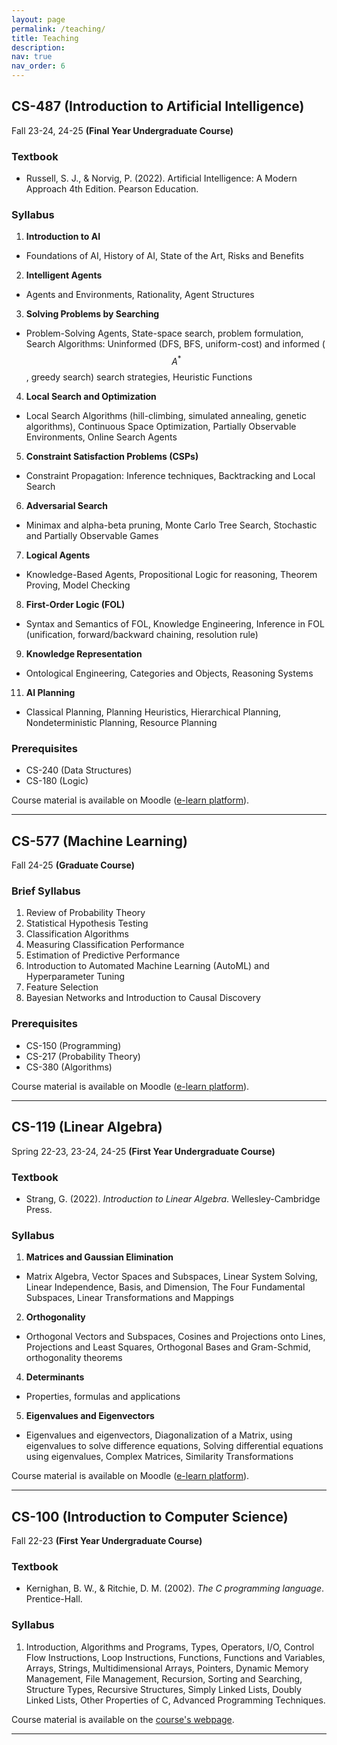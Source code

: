 ```yaml
---
layout: page
permalink: /teaching/
title: Teaching
description: 
nav: true
nav_order: 6
---
```


## **CS-487** (Introduction to Artificial Intelligence)

Fall 23-24, 24-25 **(Final Year Undergraduate Course)**

### Textbook

- Russell, S. J., & Norvig, P. (2022). Artificial Intelligence: A Modern Approach 4th Edition. Pearson Education.

### Syllabus

1. **Introduction to AI**
  - Foundations of AI, History of AI, State of the Art, Risks and Benefits

2. **Intelligent Agents**
  - Agents and Environments, Rationality, Agent Structures

3. **Solving Problems by Searching**
  - Problem-Solving Agents, State-space search, problem formulation, Search Algorithms: Uninformed (DFS, BFS, uniform-cost) and informed ($$A^*$$, greedy search) search strategies, Heuristic Functions

4. **Local Search and Optimization**
  - Local Search Algorithms (hill-climbing, simulated annealing, genetic algorithms), Continuous Space Optimization, Partially Observable Environments, Online Search Agents

5. **Constraint Satisfaction Problems (CSPs)**
  - Constraint Propagation: Inference techniques, Backtracking and Local Search

6. **Adversarial Search**
  - Minimax and alpha-beta pruning, Monte Carlo Tree Search, Stochastic and Partially Observable Games
  
7. **Logical Agents**
  - Knowledge-Based Agents, Propositional Logic for reasoning, Theorem Proving, Model Checking

8. **First-Order Logic (FOL)**
  - Syntax and Semantics of FOL, Knowledge Engineering, Inference in FOL (unification, forward/backward chaining, resolution rule)

9. **Knowledge Representation**
  - Ontological Engineering, Categories and Objects, Reasoning Systems

11. **AI Planning**
  - Classical Planning, Planning Heuristics, Hierarchical Planning, Nondeterministic Planning, Resource Planning

### Prerequisites

- CS-240 (Data Structures)
- CS-180 (Logic)

Course material is available on Moodle (<a href='https://elearn.uoc.gr/course/view.php?id=5464'>e-learn platform</a>).

---


## **CS-577** (Machine Learning)

Fall 24-25 **(Graduate Course)**

### Brief Syllabus

1. Review of Probability Theory
2. Statistical Hypothesis Testing
3. Classification Algorithms
4. Measuring Classification Performance
5. Estimation of Predictive Performance
6. Introduction to Automated Machine Learning (AutoML) and Hyperparameter Tuning
7. Feature Selection
8. Bayesian Networks and Introduction to Causal Discovery

### Prerequisites

- CS-150 (Programming)
- CS-217 (Probability Theory)
- CS-380 (Algorithms)

Course material is available on Moodle (<a href='https://elearn.uoc.gr/course/view.php?id=5414'>e-learn platform</a>).

---


## **CS-119** (Linear Algebra) 

Spring 22-23, 23-24, 24-25 **(First Year Undergraduate Course)**

### Textbook 

- Strang, G. (2022). *Introduction to Linear Algebra*. Wellesley-Cambridge Press.

### Syllabus

1. **Matrices and Gaussian Elimination**
- Matrix Algebra, Vector Spaces and Subspaces, Linear System Solving, Linear Independence, Basis, and Dimension, The Four Fundamental Subspaces, Linear Transformations and Mappings

2. **Orthogonality**
- Orthogonal Vectors and Subspaces, Cosines and Projections onto Lines, Projections and Least Squares, Orthogonal Bases and Gram-Schmid, orthogonality theorems

4. **Determinants**
- Properties, formulas and applications

5. **Eigenvalues and Eigenvectors**
- Eigenvalues and eigenvectors, Diagonalization of a Matrix, using eigenvalues to solve difference equations, Solving differential equations using eigenvalues, Complex Matrices, Similarity Transformations


Course material is available on Moodle (<a href='https://elearn.uoc.gr/course/view.php?id=5839'>e-learn platform</a>).

---


## **CS-100** (Introduction to Computer Science)

Fall 22-23 **(First Year Undergraduate Course)**

### Textbook 

- Kernighan, B. W., & Ritchie, D. M. (2002). *The C programming language*. Prentice-Hall.

### Syllabus

1. Introduction, Algorithms and Programs, Types, Operators, I/O, Control Flow Instructions, Loop Instructions, Functions, Functions and Variables, Arrays, Strings, Multidimensional Arrays, Pointers, Dynamic Memory Management, File Management, Recursion, Sorting and Searching, Structure Types, Recursive Structures, Simply Linked Lists, Doubly Linked Lists, Other Properties of C, Advanced Programming Techniques.
   

Course material is available on the <a href='https://www.csd.uoc.gr/~hy100/' target='_blank'>course's webpage</a>.

---